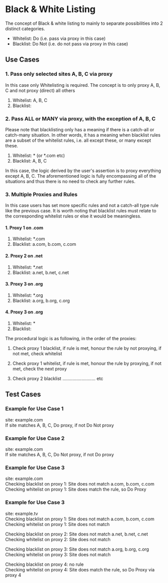 # Black & White Listing

The concept of Black & white listing to mainly to separate possibilities into 2 distinct categories.

* Whitelist: Do (i.e. pass via proxy in this case)
* Blacklist: Do Not (i.e. do not pass via proxy in this case)


## Use Cases

### 1. Pass only selected sites A, B, C via proxy
In this case only Whitelisting is required. The concept is to only proxy A, B, C and not proxy (direct) all others

1. Whitelist:  A, B, C
2. Blacklist: 

### 2. Pass ALL or MANY via proxy, with the exception of A, B, C
Please note that blacklisting only has a meaning if there is a catch-all or catch-many situation. In other words, it has a meaning when blacklist rules are a subset of the whitelist rules, i.e. all except these, or many except these.

1. Whitelist:  * (or *.com etc)
2. Blacklist: A, B, C

In this case, the logic derived by the user's assertion is to proxy everything except A, B, C. The aforementioned logic is fully encompassing all of the situations and thus there is no need to check any further rules.


### 3. Multiple Proxies and Rules
In this case users has set more specific rules and not a catch-all type rule like the previous case. It is worth noting that blacklist rules must relate to the corresponding whitelist rules or else it would be meaningless.

#### 1. Proxy 1 on .com
1. Whitelist:  *.com
2. Blacklist: a.com, b.com, c.com

#### 2. Proxy 2 on .net
1. Whitelist:  *.net
2. Blacklist: a.net, b.net, c.net

#### 3. Proxy 3 on .org
1. Whitelist:  *.org
2. Blacklist: a.org, b.org, c.org

#### 4. Proxy 3 on .org
1. Whitelist:  *
2. Blacklist: 

The procedural logic is as following, in the order of the proxies:
1. Check proxy 1 blacklist, if rule is met, honour the rule by not proxying, if not met, check whitelist
2. Check proxy 1 whitelist, if rule is met, honour the rule by proxying, if not met, check the next proxy

3. Check proxy 2 blacklist .......................... etc


## Test Cases

### Example for Use Case 1
site: example.com  
If site matches A, B, C, Do proxy, if not Do Not proxy

### Example for Use Case 2
site: example.com  
If site matches A, B, C, Do Not proxy, if not Do proxy

### Example for Use Case 3
site: example.com  
Checking blacklist on proxy 1: Site does not match a.com, b.com, c.com  
Checking whitelist on proxy 1: Site does match the rule, so Do Proxy


### Example for Use Case 3
site: example.tv  
Checking blacklist on proxy 1: Site does not match a.com, b.com, c.com  
Checking whitelist on proxy 1: Site does not match  

Checking blacklist on proxy 2: Site does not match a.net, b.net, c.net  
Checking whitelist on proxy 2: Site does not match  

Checking blacklist on proxy 3: Site does not match a.org, b.org, c.org  
Checking whitelist on proxy 3: Site does not match  

Checking blacklist on proxy 4: no rule   
Checking whitelist on proxy 4: Site does match the rule, so Do Proxy via proxy 4

